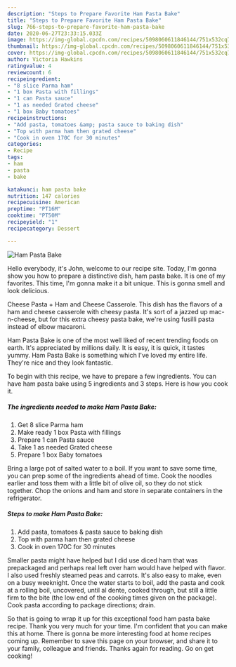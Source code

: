 ```yaml
---
description: "Steps to Prepare Favorite Ham Pasta Bake"
title: "Steps to Prepare Favorite Ham Pasta Bake"
slug: 766-steps-to-prepare-favorite-ham-pasta-bake
date: 2020-06-27T23:33:15.033Z
image: https://img-global.cpcdn.com/recipes/5098060611846144/751x532cq70/ham-pasta-bake-recipe-main-photo.jpg
thumbnail: https://img-global.cpcdn.com/recipes/5098060611846144/751x532cq70/ham-pasta-bake-recipe-main-photo.jpg
cover: https://img-global.cpcdn.com/recipes/5098060611846144/751x532cq70/ham-pasta-bake-recipe-main-photo.jpg
author: Victoria Hawkins
ratingvalue: 4
reviewcount: 6
recipeingredient:
- "8 slice Parma ham"
- "1 box Pasta with fillings"
- "1 can Pasta sauce"
- "1 as needed Grated cheese"
- "1 box Baby tomatoes"
recipeinstructions:
- "Add pasta, tomatoes &amp; pasta sauce to baking dish"
- "Top with parma ham then grated cheese"
- "Cook in oven 170C for 30 minutes"
categories:
- Recipe
tags:
- ham
- pasta
- bake

katakunci: ham pasta bake 
nutrition: 147 calories
recipecuisine: American
preptime: "PT16M"
cooktime: "PT50M"
recipeyield: "1"
recipecategory: Dessert

---
```



![Ham Pasta Bake](https://img-global.cpcdn.com/recipes/5098060611846144/751x532cq70/ham-pasta-bake-recipe-main-photo.jpg)

Hello everybody, it's John, welcome to our recipe site. Today, I'm gonna show you how to prepare a distinctive dish, ham pasta bake. It is one of my favorites. This time, I'm gonna make it a bit unique. This is gonna smell and look delicious.

Cheese Pasta + Ham and Cheese Casserole. This dish has the flavors of a ham and cheese casserole with cheesy pasta. It&#39;s sort of a jazzed up mac-n-cheese, but for this extra cheesy pasta bake, we&#39;re using fusilli pasta instead of elbow macaroni.

Ham Pasta Bake is one of the most well liked of recent trending foods on earth. It's appreciated by millions daily. It is easy, it is quick, it tastes yummy. Ham Pasta Bake is something which I've loved my entire life. They're nice and they look fantastic.


To begin with this recipe, we have to prepare a few ingredients. You can have ham pasta bake using 5 ingredients and 3 steps. Here is how you cook it.

<!--inarticleads1-->

##### The ingredients needed to make Ham Pasta Bake:

1. Get 8 slice Parma ham
1. Make ready 1 box Pasta with fillings
1. Prepare 1 can Pasta sauce
1. Take 1 as needed Grated cheese
1. Prepare 1 box Baby tomatoes


Bring a large pot of salted water to a boil. If you want to save some time, you can prep some of the ingredients ahead of time. Cook the noodles earlier and toss them with a little bit of olive oil, so they do not stick together. Chop the onions and ham and store in separate containers in the refrigerator. 

<!--inarticleads2-->

##### Steps to make Ham Pasta Bake:

1. Add pasta, tomatoes &amp; pasta sauce to baking dish
1. Top with parma ham then grated cheese
1. Cook in oven 170C for 30 minutes


Smaller pasta might have helped but I did use diced ham that was prepackaged and perhaps real left over ham would have helped with flavor. I also used freshly steamed peas and carrots. It&#39;s also easy to make, even on a busy weeknight. Once the water starts to boil, add the pasta and cook at a rolling boil, uncovered, until al dente, cooked through, but still a little firm to the bite (the low end of the cooking times given on the package). Cook pasta according to package directions; drain. 

So that is going to wrap it up for this exceptional food ham pasta bake recipe. Thank you very much for your time. I'm confident that you can make this at home. There is gonna be more interesting food at home recipes coming up. Remember to save this page on your browser, and share it to your family, colleague and friends. Thanks again for reading. Go on get cooking!
